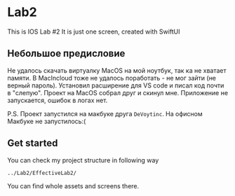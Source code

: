 # Lab2
This is IOS Lab #2
It is just one screen, created with SwiftUI

## Небольшое предисловие
Не удалось скачать виртуалку MacOS на мой ноутбук, так ка не хватает памяти. В MacIncloud тоже не удалось поработать - не мог зайти (не верный пароль). 
Установил расширение для VS code и писал код почти в "слепую". Проект на MacOS собрал друг и скинул мне. Приложение не запускается, ошибок в логах нет.

P.S.
Проект запустился на макбуке друга ```DeVoytinc```. На офисном Макбуке не запустилось:(

## Get started
You can check my project structure in following way
```
../Lab2/EffectiveLab2/
```
You can find whole assets and screens there.
